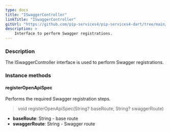 ```yaml
---
type: docs
title: "ISwaggerController"
linkTitle: "ISwaggerController"
gitUrl: "https://github.com/pip-services4/pip-services4-dart/tree/main/pip-services4-http-dart"
description: >
    Interface to perform Swagger registrations.
---
```


### Description

The  ISwaggerController interface is used to perform Swagger registrations.

### Instance methods

#### registerOpenApiSpec
Performs the required Swagger registration steps.

> void registerOpenApiSpec(String? baseRoute, String? swaggerRoute)

- **baseRoute**: String - base route
- **swaggerRoute**: String - Swagger route

